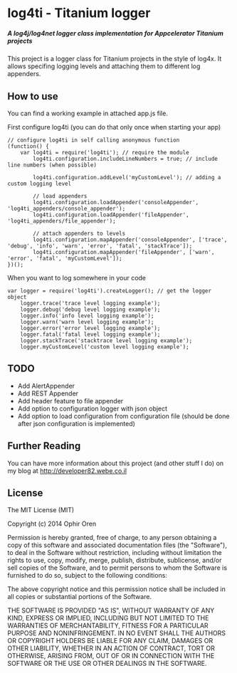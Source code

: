 # log4ti - Titanium logger
##### A log4j/log4net logger class implementation for Appcelerator Titanium projects
This project is a logger class for Titanium projects in the style of log4x. It allows specifing logging levels and attaching them to different log appenders.


## How to use

You can find a working example in attached app.js file.

First configure log4ti (you can do that only once when starting your app)
```
// configure log4ti in self calling anonymous function
(function() {
    var log4ti = require('log4ti'); // require the module
        log4ti.configuration.includeLineNumbers = true; // include line numbers (when possible)
    
        log4ti.configuration.addLevel('myCustomLevel'); // adding a custom logging level
        
        // load appenders
        log4ti.configuration.loadAppender('consoleAppender', 'log4ti_appenders/console_appender');
        log4ti.configuration.loadAppender('fileAppender', 'log4ti_appenders/file_appender');
        
        // attach appenders to levels
        log4ti.configuration.mapAppender('consoleAppender', ['trace', 'debug', 'info', 'warn', 'error', 'fatal', 'stackTrace']);
        log4ti.configuration.mapAppender('fileAppender', ['warn', 'error', 'fatal', 'myCustomLevel']);
})();
```

When you want to log somewhere in your code
```
var logger = require('log4ti').createLogger(); // get the logger object
    logger.trace('trace level logging example');
    logger.debug('debug level logging example');
    logger.info('info level logging example');
    logger.warn('warn level logging example');
    logger.error('error level logging example');
    logger.fatal('fatal level logging example');
    logger.stackTrace('stacktrace level logging example');
    logger.myCustomLevel('custom level logging example');
```

## TODO

* Add AlertAppender
* Add REST Appender
* Add header feature to file appender
* Add option to configuration logger with json object
* Add option to load configuration from configuration file (should be done after json configuration is implemented)

## Further Reading

You can have more information about this project (and other stuff I do) on my blog at http://developer82.webe.co.il

## License

The MIT License (MIT)

Copyright (c) 2014 Ophir Oren

Permission is hereby granted, free of charge, to any person obtaining a copy
of this software and associated documentation files (the "Software"), to deal
in the Software without restriction, including without limitation the rights
to use, copy, modify, merge, publish, distribute, sublicense, and/or sell
copies of the Software, and to permit persons to whom the Software is
furnished to do so, subject to the following conditions:

The above copyright notice and this permission notice shall be included in
all copies or substantial portions of the Software.

THE SOFTWARE IS PROVIDED "AS IS", WITHOUT WARRANTY OF ANY KIND, EXPRESS OR
IMPLIED, INCLUDING BUT NOT LIMITED TO THE WARRANTIES OF MERCHANTABILITY,
FITNESS FOR A PARTICULAR PURPOSE AND NONINFRINGEMENT. IN NO EVENT SHALL THE
AUTHORS OR COPYRIGHT HOLDERS BE LIABLE FOR ANY CLAIM, DAMAGES OR OTHER
LIABILITY, WHETHER IN AN ACTION OF CONTRACT, TORT OR OTHERWISE, ARISING FROM,
OUT OF OR IN CONNECTION WITH THE SOFTWARE OR THE USE OR OTHER DEALINGS IN
THE SOFTWARE.
